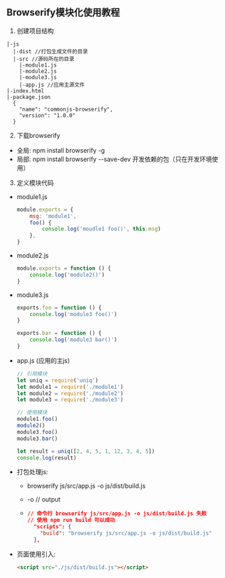 ## Browserify模块化使用教程

1. 创建项目结构
  ```shell
  |-js
    |-dist //打包生成文件的目录
    |-src //源码所在的目录
      |-module1.js
      |-module2.js
      |-module3.js
      |-app.js //应用主源文件
  |-index.html
  |-package.json
    {
      "name": "commonjs-browserify",
      "version": "1.0.0"
    }
  ```
2. 下载browserify
  * 全局: npm install browserify -g
  * 局部: npm install browserify --save-dev 开发依赖的包（只在开发环境使用）
3. 定义模块代码
  * module1.js
    ```javascript
    module.exports = {
        msg: 'module1',
        foo() {
            console.log('moudle1 foo()', this.msg)
        },
    }
    ```
  * module2.js
    ```javascript
    module.exports = function () {
        console.log('module2()')
    }
    ```
  * module3.js
    ```javascript
    exports.foo = function () {
        console.log('module3 foo()')
    }
    
    exports.bar = function () {
        console.log('module3 bar()')
    }
    ```
  * app.js (应用的主js)
    ```javascript
    // 引用模块
    let uniq = require('uniq')
    let module1 = require('./module1')
    let module2 = require('./module2')
    let module3 = require('./module3')
    
    // 使用模块
    module1.foo()
    module2()
    module3.foo()
    module3.bar()
    
    let result = uniq([2, 4, 5, 1, 12, 3, 4, 5])
    console.log(result)
    ```
* 打包处理js:
  * browserify js/src/app.js -o js/dist/build.js

  * -o // output

  * ```json
    // 命令行 browserify js/src/app.js -o js/dist/build.js 失败
    // 使用 npm run build 可以成功
      "scripts": {
        "build": "browserify js/src/app.js -o js/dist/build.js"
      },
    ```
* 页面使用引入:
  ```html
  <script src="./js/dist/build.js"></script>
  ```